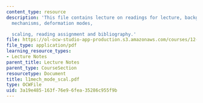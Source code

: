 ```yaml
---
content_type: resource
description: 'This file contains lecture on readings for lecture, background, deformation
  mechanisms, deformation modes,

  scaling, reading assignment and bibliography.'
file: https://ol-ocw-studio-app-production.s3.amazonaws.com/courses/12-524-mechanical-properties-of-rocks-fall-2005/3a19e485163f76e96fea35286c955f9b_l1mech_mode_scal.pdf
file_type: application/pdf
learning_resource_types:
- Lecture Notes
parent_title: Lecture Notes
parent_type: CourseSection
resourcetype: Document
title: l1mech_mode_scal.pdf
type: OCWFile
uid: 3a19e485-163f-76e9-6fea-35286c955f9b
---
```

